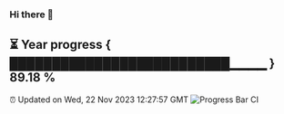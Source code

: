 ### Hi there 👋
⏳ Year progress { ██████████████████████████▁▁▁▁ } 89.18 %
---
⏰ Updated on Wed, 22 Nov 2023 12:27:57 GMT
![Progress Bar CI](https://github.com/liununu/liununu/workflows/Progress%20Bar%20CI/badge.svg)
